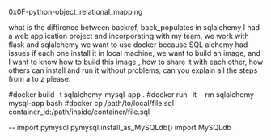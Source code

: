 0x0F-python-object_relational_mapping

what is the diffirence between backref, back_populates in sqlalchemy
I had a web application project and incorporating with my team, we work with flask and sqlalchemy we want to use docker because SQL alchemy had issues if each one install it in local machine, we want to build an image, and I want to know how to build this image , how to share it with each other, how others can install and run it without problems, can you explain all the steps from a to z please.

#docker build -t sqlalchemy-mysql-app .
#docker run -it --rm sqlalchemy-mysql-app bash
#docker cp /path/to/local/file.sql container_id:/path/inside/container/file.sql


--
import pymysql
pymysql.install_as_MySQLdb()
import MySQLdb
